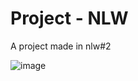 # Project - NLW
A project made in nlw#2


![image](https://github.com/hugoles/Project-1/assets/67278688/d7406c93-2dbb-4bbb-9afe-641eb811d690)
